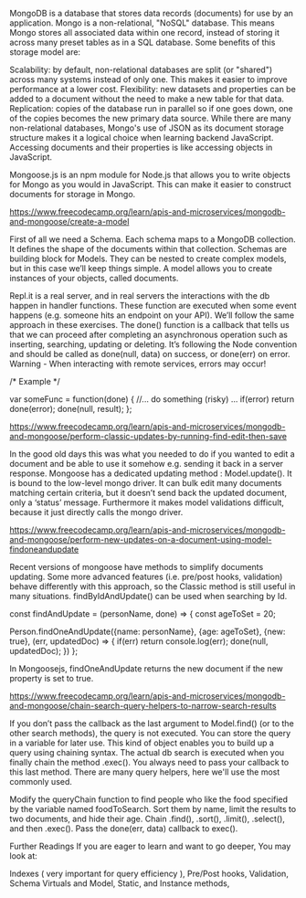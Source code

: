 MongoDB is a database that stores data records (documents) for use by an application. Mongo is a non-relational, "NoSQL" database. This means Mongo stores all associated data within one record, instead of storing it across many preset tables as in a SQL database. Some benefits of this storage model are:

Scalability: by default, non-relational databases are split (or "shared") across many systems instead of only one. This makes it easier to improve performance at a lower cost.
Flexibility: new datasets and properties can be added to a document without the need to make a new table for that data.
Replication: copies of the database run in parallel so if one goes down, one of the copies becomes the new primary data source.
While there are many non-relational databases, Mongo's use of JSON as its document storage structure makes it a logical choice when learning backend JavaScript. Accessing documents and their properties is like accessing objects in JavaScript.

Mongoose.js is an npm module for Node.js that allows you to write objects for Mongo as you would in JavaScript. This can make it easier to construct documents for storage in Mongo.

https://www.freecodecamp.org/learn/apis-and-microservices/mongodb-and-mongoose/create-a-model

First of all we need a Schema. Each schema maps to a MongoDB collection. It defines the shape of the documents within that collection. Schemas are building block for Models. They can be nested to create complex models, but in this case we’ll keep things simple. A model allows you to create instances of your objects, called documents.

Repl.it is a real server, and in real servers the interactions with the db happen in handler functions. These function are executed when some event happens (e.g. someone hits an endpoint on your API). We’ll follow the same approach in these exercises. The done() function is a callback that tells us that we can proceed after completing an asynchronous operation such as inserting, searching, updating or deleting. It’s following the Node convention and should be called as done(null, data) on success, or done(err) on error. Warning - When interacting with remote services, errors may occur!

/* Example */

var someFunc = function(done) {
  //... do something (risky) ...
  if(error) return done(error);
  done(null, result);
};

https://www.freecodecamp.org/learn/apis-and-microservices/mongodb-and-mongoose/perform-classic-updates-by-running-find-edit-then-save

In the good old days this was what you needed to do if you wanted to edit a document and be able to use it somehow e.g. sending it back in a server response. Mongoose has a dedicated updating method : Model.update(). It is bound to the low-level mongo driver. It can bulk edit many documents matching certain criteria, but it doesn’t send back the updated document, only a ‘status’ message. Furthermore it makes model validations difficult, because it just directly calls the mongo driver.

https://www.freecodecamp.org/learn/apis-and-microservices/mongodb-and-mongoose/perform-new-updates-on-a-document-using-model-findoneandupdate

Recent versions of mongoose have methods to simplify documents updating. Some more advanced features (i.e. pre/post hooks, validation) behave differently with this approach, so the Classic method is still useful in many situations. findByIdAndUpdate() can be used when searching by Id.

const findAndUpdate = (personName, done) => {
  const ageToSet = 20;

  Person.findOneAndUpdate({name: personName}, {age: ageToSet}, {new: true}, (err, updatedDoc) => {
    if(err) return console.log(err);
    done(null, updatedDoc);
  })
};

In Mongoosejs, findOneAndUpdate returns the new document if the new property is set to true.

https://www.freecodecamp.org/learn/apis-and-microservices/mongodb-and-mongoose/chain-search-query-helpers-to-narrow-search-results

If you don’t pass the callback as the last argument to Model.find() (or to the other search methods), the query is not executed. You can store the query in a variable for later use. This kind of object enables you to build up a query using chaining syntax. The actual db search is executed when you finally chain the method .exec(). You always need to pass your callback to this last method. There are many query helpers, here we'll use the most commonly used.

Modify the queryChain function to find people who like the food specified by the variable named foodToSearch. Sort them by name, limit the results to two documents, and hide their age. Chain .find(), .sort(), .limit(), .select(), and then .exec(). Pass the done(err, data) callback to exec().

Further Readings
If you are eager to learn and want to go deeper, You may look at:

Indexes ( very important for query efficiency ),
Pre/Post hooks,
Validation,
Schema Virtuals and Model, Static, and Instance methods,
